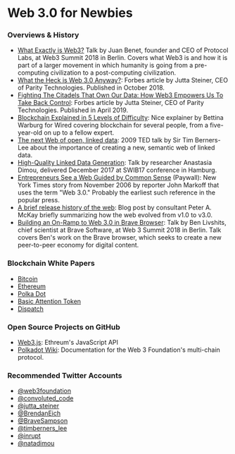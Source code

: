 # Web 3.0 for Newbies


### Overviews & History
- <a href="https://www.youtube.com/watch?v=l44z35vabvA">What Exactly is Web3?</a> Talk by Juan Benet, founder and CEO of Protocol Labs, at Web3 Summit 2018 in Berlin. Covers what Web3 is and how it is part of a larger movement in which humanity is going from a pre-computing civilization to a post-computing civilization.
- <a href="https://www.forbes.com/sites/juttasteiner/2018/10/26/what-the-heck-is-web-3-0-anyway/#8e6c8266614b">What the Heck is Web 3.0 Anyway?</a>: Forbes article by Jutta Steiner, CEO of Parity Technologies. Published in October 2018.
- <a href="https://www.forbes.com/sites/juttasteiner/2019/04/03/fighting-the-citadels-that-own-our-data-how-web3-empowers-us-to-take-back-control/#2a46c4544af8">Fighting The Citadels That Own Our Data: How Web3 Empowers Us To Take Back Control</a>: Forbes article by Jutta Steiner, CEO of Parity Technologies. Published in April 2019.
- <a href="https://www.youtube.com/watch?v=hYip_Vuv8J0">Blockchain Explained in 5 Levels of Difficulty</a>: Nice explainer by Bettina Warburg for Wired covering blockchain for several people, from a five-year-old on up to a fellow expert. 
- <a href="https://www.youtube.com/watch?v=OM6XIICm_qo">The next Web of open, linked data</a>: 2009 TED talk by Sir Tim Berners-Lee about the importance of creating a new, semantic web of linked data.
- <a href="https://www.youtube.com/watch?v=vF3dLP8I-eY">High-Quality Linked Data Generation</a>: Talk by researcher Anastasia Dimou, delivered December 2017 at SWIB17 conference in Hamburg.
- <a href="https://www.nytimes.com/2006/11/12/business/12web.html">Entrepreneurs See a Web Guided by Common Sense</a> (Paywall): New York Times story from November 2006 by reporter John Markoff that uses the term "Web 3.0." Probably the earliest such reference in the popular press.
- <a href="https://blog.indizr.com/how-we-got-to-web-3-0-2/">A brief release history of the web</a>: Blog post by consultant Peter A. McKay briefly summarizing how the web evolved from v1.0 to v3.0.
- <a href="https://www.youtube.com/watch?v=aNisYrJCU6Q" >Building an On-Ramp to Web 3.0 in Brave Browser</a>: Talk by Ben Livshits, chief scientist at Brave Software, at Web 3 Summit 2018 in Berlin. Talk covers Ben's work on the Brave browser, which seeks to create a new peer-to-peer economy for digital content.

### Blockchain White Papers
- <a href="https://bitcoin.org/bitcoin.pdf">Bitcoin</a>
- <a href="https://github.com/ethereum/wiki/wiki/White-Paper">Ethereum</a>
- <a href="/https://polkadot.network/PolkaDotPaper.pdf">Polka Dot</a>
- <a href="https://basicattentiontoken.org/BasicAttentionTokenWhitePaper-4.pdf">Basic Attention Token</a>
- <a href="https://www.dispatchlabs.io/wp-content/uploads/2018/03/Technical-Whitepaper.pdf">Dispatch</a>

### Open Source Projects on GitHub
- <a href="https://github.com/ethereum/web3.js">Web3.js</a>: Ethreum's JavaScript API
- <a href="https://github.com/w3f/polkadot-wiki">Polkadot Wiki</a>: Documentation for the Web 3 Foundation's multi-chain protocol.

### Recommended Twitter Accounts
- <a href="https://twitter.com/web3foundation">@web3foundation</a>
- <a href="https://twitter.com/convoluted_code">@convoluted_code</a>
- <a href="https://twitter.com/jutta_steiner">@jutta_steiner</a>
- <a href="https://twitter.com/BrendanEich">@BrendanEich</a>
- <a href="https://twitter.com/BraveSampson">@BraveSampson</a>
- <a href="https://twitter.com/timberners_lee">@timberners_lee</a>
- <a href="https://twitter.com/inrupt">@inrupt</a>
- <a href="https://twitter.com/natadimou">@natadimou</a>
